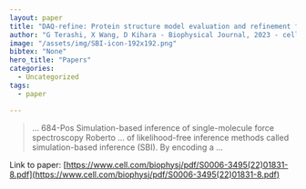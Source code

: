 ```yaml
---
layout: paper
title: "DAQ-refine: Protein structure model evaluation and refinement for cryo-EM maps"
author: "G Terashi, X Wang, D Kihara - Biophysical Journal, 2023 - cell.com"
image: "/assets/img/SBI-icon-192x192.png"
bibtex: "None"
hero_title: "Papers"
categories:
  - Uncategorized
tags:
  - paper

---
```

>… 684-Pos Simulation-based inference of single-molecule force spectroscopy Roberto … of likelihood-free inference methods called simulation-based inference (SBI). By encoding a …

Link to paper: [https://www.cell.com/biophysj/pdf/S0006-3495(22)01831-8.pdf](https://www.cell.com/biophysj/pdf/S0006-3495(22)01831-8.pdf)


